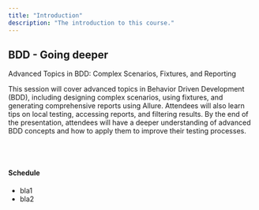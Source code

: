 ```yaml
---
title: "Introduction"
description: "The introduction to this course."
---
```


## BDD - Going deeper

Advanced Topics in BDD: Complex Scenarios, Fixtures, and Reporting

This session will cover advanced topics in Behavior Driven Development (BDD), including designing complex scenarios, using fixtures, and generating comprehensive reports using Allure. Attendees will also learn tips on local testing, accessing reports, and filtering results. By the end of the presentation, attendees will have a deeper understanding of advanced BDD concepts and how to apply them to improve their testing processes.


<br />
<br />

#### **Schedule**

- bla1
- bla2

<br />
<br />
<br />
<br />
<br />
<br />
<br />
<br />
<br />
<br />
<br />
<br />
<br />
<br />
<br />
<br />
